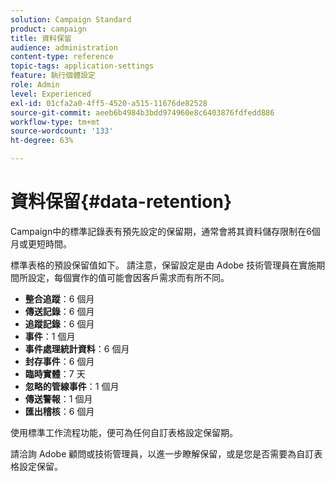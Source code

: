 ```yaml
---
solution: Campaign Standard
product: campaign
title: 資料保留
audience: administration
content-type: reference
topic-tags: application-settings
feature: 執行個體設定
role: Admin
level: Experienced
exl-id: 01cfa2a0-4ff5-4520-a515-11676de82528
source-git-commit: aeeb6b4984b3bdd974960e8c6403876fdfedd886
workflow-type: tm+mt
source-wordcount: '133'
ht-degree: 63%

---
```


# 資料保留{#data-retention}

Campaign中的標準記錄表有預先設定的保留期，通常會將其資料儲存限制在6個月或更短時間。

標準表格的預設保留值如下。 請注意，保留設定是由 Adobe 技術管理員在實施期間所設定，每個實作的值可能會因客戶需求而有所不同。

* **整合追蹤**：6 個月
* **傳送記錄**：6 個月
* **追蹤記錄**：6 個月
* **事件**：1 個月
* **事件處理統計資料**：6 個月
* **封存事件**：6 個月
* **臨時實體**：7 天
* **忽略的管線事件**：1 個月
* **傳送警報**：1 個月
* **匯出稽核**：6 個月

使用標準工作流程功能，便可為任何自訂表格設定保留期。

請洽詢 Adobe 顧問或技術管理員，以進一步瞭解保留，或是您是否需要為自訂表格設定保留。
